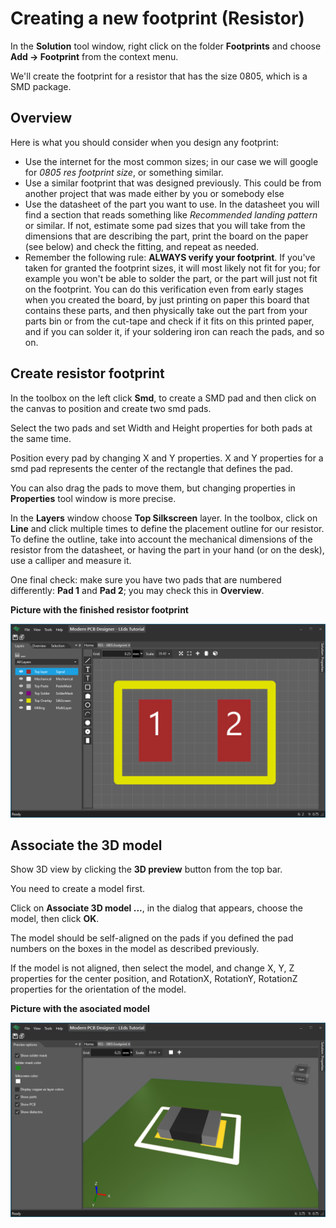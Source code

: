 # Creating a new footprint (Resistor)

In the **Solution** tool window, right click on the folder **Footprints** and choose **Add -> Footprint** from the context menu. 

We'll create the footprint for a resistor that has the size 0805, which is a SMD package.

## Overview
Here is what you should consider when you design any footprint:

- Use the internet for the most common sizes; in our case we will google for *0805 res footprint size*, or something similar.
- Use a similar footprint that was designed previously. This could be from another project that was made either by you or somebody else
- Use the datasheet of the part you want to use. In the datasheet you will find a section that reads something like *Recommended landing pattern* or similar. If not, estimate some pad sizes that you will take from the dimensions that are describing the part, print the board on the paper (see below) and check the fitting, and repeat as needed.
- Remember the following rule: **ALWAYS verify your footprint**. If you've taken for granted the footprint sizes, it will most likely not fit for you; for example you won't be able to solder the part, or the part will just not fit on the footprint. You can do this verification even from early stages when you created the board, by just printing on paper this board that contains these parts, and then physically take out the part from your parts bin or from the cut-tape and check if it fits on this printed paper, and if you can solder it, if your soldering iron can reach the pads, and so on.

## Create resistor footprint

In the toolbox on the left click **Smd**, to create a SMD pad and then click on the canvas to position and create two smd pads.

Select the two pads and set Width and Height properties for both pads at the same time. 

Position every pad by changing X and Y properties. X and Y properties for a smd pad represents the center of the rectangle that defines the pad.

You can also drag the pads to move them, but changing properties in **Properties** tool window is more precise.

In the **Layers** window choose **Top Silkscreen** layer. In the toolbox, click on **Line** and click multiple times to define the placement outline for our resistor. To define the outline, take into account the mechanical dimensions of the resistor from the datasheet, or having the part in your hand (or on the desk), use a calliper and measure it.

One final check: make sure you have two pads that are numbered differently: **Pad 1** and **Pad 2**; you may check this in **Overview**.

**Picture with the finished resistor footprint**

![Tutorial Footprint Finished](images/tutorial-footprint-finished.png)

## Associate the 3D model

Show 3D view by clicking the **3D preview** button from the top bar.

You need to create a model first. 

Click on **Associate 3D model ...**, in the dialog that appears, choose the model, then click **OK**. 

The model should be self-aligned on the pads if you defined the pad numbers on the boxes in the model as described previously. 

If the model is not aligned, then select the model, and change X, Y, Z properties for the center position, and RotationX, RotationY, RotationZ properties for the orientation of the model.

**Picture with the asociated model**

![Tutorial Footprint Preview3d](images/tutorial-footprint-preview3d.png)